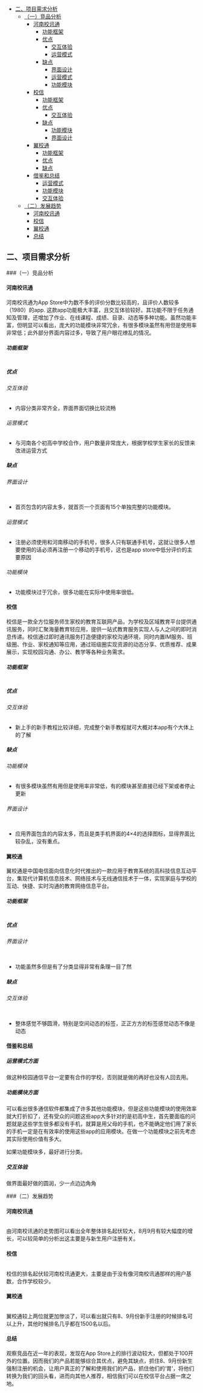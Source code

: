 - [二、项目需求分析](#op1)
	- [（一）竞品分析](#op11)
		- [河南校讯通](#op111)
			- [功能框架](#op1111)
			- [优点](#op1112)
				- [交互体验](#op11121)
				- [运营模式](#op11122)
			- [缺点](#op1113)
				- [界面设计](#op11131)
				- [运营模式](#op11132)
				- [功能模块](#op11133)
		- [校信](#op112)
			- [功能框架](#op1121)
			- [优点](#op1122)
				- [交互体验](#op11221)
			- [缺点](#op1123)
				- [功能模块](#op11231)
				- [界面设计](#op11232)
		- [翼校通](#op113)
			- [功能框架](#op1131)
			- [优点](#op1132)
			- [缺点](#op1133)
		- [借鉴和总结](#op114)
			- [运营模式](#op1141)
			- [功能模块](#op1142)
			- [交互体验](#op1143)
	- [（二）发展趋势](#op12)
		- [河南校讯通](#op121)
		- [校信](#op122)
		- [翼校通](#op123)
		- [总结](#op124)
<span id="op1"></span>
##  二、项目需求分析
<span id="op11"></span>
###（一）竞品分析
<span id="op111"></span>
#### 河南校讯通

河南校讯通为App Store中为数不多的评价分数比较高的，且评价人数较多（1980）的app. 这款app功能极大丰富，且交互体验较好。其功能不限于任务通知及管理，还增加了作业、在线课程、成绩、目录、动态等多种功能。虽然功能丰富，但明显可以看出，庞大的功能模块非常冗余，有很多模块虽然有用但是使用率非常低；此外部分界面内容过多，导致了用户眼花缭乱的情况。
<span id="op1111"></span>
##### 功能框架

![]()

<span id="op1112"></span>
##### 优点
<span id="op11121"></span>
###### 交互体验
- 内容分类非常齐全，界面界面切换比较流畅
<span id="op11122"></span>
###### 运营模式
- 与河南各个初高中学校合作，用户数量非常庞大，根据学校学生家长的反馈来改进运营方式
<span id="op1113"></span>

##### 缺点
<span id="op11131"></span>
###### 界面设计

![]()

- 首页包含的内容太多，就首页一个页面有15个单独完整的功能模块。
<span id="op11132"></span>
###### 运营模式
- 注册必须使用和河南移动的手机号，很多人只有联通手机号，这就让很多人想要使用的话必须再注册一个移动的手机号，这也是app store中低分评价的主要原因
<span id="op11133"></span>
###### 功能模块
- 功能模块过于冗余，很多功能在实际中使用率很低。

<span id="op112"></span>
#### 校信

校信是一款全方位服务师生家校的教育互联网产品，为学校及区域教育平台提供通讯服务，同时汇聚海量教育轻应用，提供一站式教育服务实现人与人之间的即时消息传递。校信通过即时通讯服务打造便捷的家校沟通环境，同时内置IM服务、班级圈、作业、家校通知等应用，通过班级圈实现资源的动态分享、优质推荐、成果展示，实现校园沟通、办公、教学等各种业务需求。
<span id="op1121"></span>
##### 功能框架

![]()

<span id="op1122"></span>

##### 优点
<span id="op11221"></span>
###### 交互体验
- 新上手的新手教程比较详细，完成整个新手教程就可大概对本app有个大体上的了解

<span id="op1123"></span>
##### 缺点
<span id="op11231"></span>
###### 功能模块
- 有很多模块虽然有用但是使用率非常低，有的模块甚至直接已经下架或者停止更新
<span id="op11232"></span>
###### 界面设计

![]()

- 应用界面包含的内容太多，而且是类手机界面的4×4的选择图标，显得界面比较杂乱，没有重点。

<span id="op113"></span>

#### 翼校通
翼校通是中国电信面向信息化时代推出的一款应用于教育系统的高科技信息互动平台，集现代计算机信息技术、网络技术与无线通信技术于一体，实现家庭与学校的互动、快捷、实时沟通的教育网络信息平台。
<span id="op1131"></span>
##### 功能框架

![]()

<span id="op1132"></span>

##### 优点
<span id="op11321"></span>
###### 界面设计
![]()

- 功能虽然多但是有了分类显得非常有条理一目了然

<span id="op1133"></span>
##### 缺点
<span id="op11331"></span>
###### 交互体验

![]()

- 整体感觉不够圆滑，特别是空间动态的标签，正正方方的标签感觉动态不像是动态

<span id="op114"></span>
#### 借鉴和总结


<span id="op1141"></span>
##### 运营模式方面

做这种校园通信平台一定要有合作的学校，否则就是做的再好也没有人回去用。

<span id="op1142"></span>
##### 功能模块方面

可以看出很多通信软件都集成了许多其他功能模块，但是这些功能模块的使用效率就大打折扣了，还有受众的问题这些app大多针对的是初高中生，首先要面临的问题就是这些学生很多都没有手机，就算是用父母的手机，也不能确定他们用了家长的手机一定是在有效率的使用这些app的应用模块。在做一个功能模块之前先考虑其实际使用价值有多大。

如果功能模块多，最好进行分类。

<span id="op1143"></span>
##### 交互体验

做界面最好做的圆润，少一点边边角角

<span id="op12"></span>
###（二）发展趋势

<span id="op121"></span>
#### 河南校讯通

![]()

由河南校讯通的走势图可以看出全年整体排名起伏较大，8月9月有较大幅度的增长，可以较简单的分析出这主要是与新生用户注册有关。

<span id="op122"></span>
#### 校信

![]()

校信的排名起伏较河南校讯通更大，主要是由于没有像河南校讯通那样的用户基数，合作学校较少。

<span id="op123"></span>
#### 翼校通

![]()

翼校通较上两位就更加惨淡了，可以看出就只有8、9月份新手注册的时候排名可以上升，其他时候排名几乎都在1500名以后。

<span id="op124"></span>
#### 总结

观察竞品在近一年的表现，发现在App Store上的排行波动较大，但都处于100开外的位置。因而我们的产品若能够综合其优点，避免其缺点，抓住8、9月份新生强制注册的机会，让用户真正的了解和使用我们的产品，抓住他们的‘胃’，将他们转换为我们的回头看，进而向其他人推荐，相信我们可以在校信平台占据一席之地。


